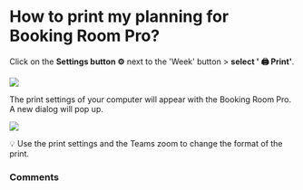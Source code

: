# How to print my planning for Booking Room Pro?

<p class="no-margin">Click on the <b>Settings button ⚙️</b> next to the 'Week' button &gt; <b>select ' 🖨️ Print'</b>.</p>
<p class="no-margin"></p>
<div class="intercom-container"><img src="/assets/img/teams-pro/image_143.png"></div><p class="no-margin">The print settings of your computer will appear with the Booking Room Pro. A new dialog will pop up.</p>
<p class="no-margin"></p>
<div class="intercom-container"><img src="/assets/img/teams-pro/image_144.png"></div><p class="no-margin">💡 Use the print settings and the Teams zoom to change the format of the print.</p>

### Comments
<Comments />
